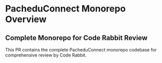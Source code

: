 # PacheduConnect Monorepo Overview
## Complete Monorepo for Code Rabbit Review
This PR contains the complete PacheduConnect monorepo codebase for comprehensive review by Code Rabbit.
